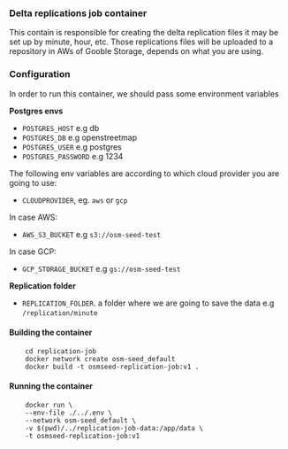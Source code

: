 ### Delta replications job container

This contain is responsible for creating the delta replication files it may be set up by minute, hour, etc. Those replications files will be uploaded to a repository in AWs of Gooble Storage, depends on what you are using.

### Configuration

In order to run this container, we should pass some environment variables

**Postgres envs**

- `POSTGRES_HOST` e.g db
- `POSTGRES_DB` e.g openstreetmap
- `POSTGRES_USER` e.g postgres
- `POSTGRES_PASSWORD`  e.g 1234

The following env variables are according to which cloud provider you are going to use:

- `CLOUDPROVIDER`, eg. `aws` or `gcp`

In case AWS:

- `AWS_S3_BUCKET` e.g `s3://osm-seed-test`

In case GCP:

- `GCP_STORAGE_BUCKET` e.g `gs://osm-seed-test`

**Replication folder**

- `REPLICATION_FOLDER`. a folder where we are going to save the data e.g  `/replication/minute`

#### Building the container

```
    cd replication-job
    docker network create osm-seed_default
    docker build -t osmseed-replication-job:v1 .
```

#### Running the container

```
    docker run \
    --env-file ./../.env \
    --network osm-seed_default \
    -v $(pwd)/../replication-job-data:/app/data \
    -t osmseed-replication-job:v1
```

